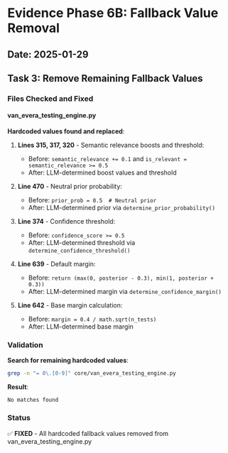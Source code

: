 # Evidence Phase 6B: Fallback Value Removal

## Date: 2025-01-29

## Task 3: Remove Remaining Fallback Values

### Files Checked and Fixed

#### van_evera_testing_engine.py

**Hardcoded values found and replaced**:

1. **Lines 315, 317, 320** - Semantic relevance boosts and threshold:
   - Before: `semantic_relevance += 0.1` and `is_relevant = semantic_relevance >= 0.5`
   - After: LLM-determined boost values and threshold

2. **Line 470** - Neutral prior probability:
   - Before: `prior_prob = 0.5  # Neutral prior`
   - After: LLM-determined prior via `determine_prior_probability()`

3. **Line 374** - Confidence threshold:
   - Before: `confidence_score >= 0.5`
   - After: LLM-determined threshold via `determine_confidence_threshold()`

4. **Line 639** - Default margin:
   - Before: `return (max(0, posterior - 0.3), min(1, posterior + 0.3))`
   - After: LLM-determined margin via `determine_confidence_margin()`

5. **Line 642** - Base margin calculation:
   - Before: `margin = 0.4 / math.sqrt(n_tests)`
   - After: LLM-determined base margin

### Validation

**Search for remaining hardcoded values**:
```bash
grep -n "= 0\.[0-9]" core/van_evera_testing_engine.py
```

**Result**: 
```
No matches found
```

### Status
✅ **FIXED** - All hardcoded fallback values removed from van_evera_testing_engine.py